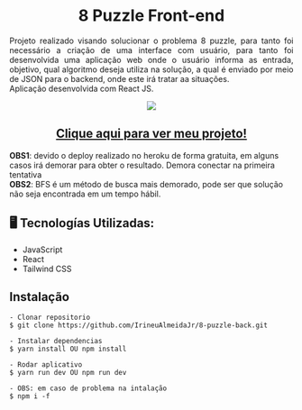 <h1 align="center">8 Puzzle Front-end </h1>
<p align="justify">Projeto realizado visando solucionar o problema 8 puzzle, para tanto foi necessário a criação de uma interface com usuário, para tanto foi desenvolvida uma aplicação web onde o usuário informa as entrada, objetivo, qual algoritmo deseja utiliza na solução, a qual é enviado por meio de JSON para o backend, onde este irá tratar aa situações. </br>
Aplicação desenvolvida com React JS.
</p>

<p align="center">
<img src="http://img.shields.io/static/v1?label=STATUS&message=%20CONCLUIDO&color=GREEN&style=for-the-badge"/>
</p>

<h2 align="center"><a href="https://8-puzzle-front.vercel.app">Clique aqui para ver meu projeto!</a></h2>
 <strong>OBS1</strong>: devido o deploy realizado no heroku de forma gratuita, em alguns casos irá demorar para obter o resultado. Demora conectar na primeira tentativa</br>
 <strong>OBS2</strong>: BFS é um método de busca mais demorado, pode ser que solução não seja encontrada em um tempo hábil. 


## 🖥️ Tecnologías Utilizadas:

- JavaScript </br>
- React </br>
- Tailwind CSS 
 
## Instalação

    - Clonar repositorio
    $ git clone https://github.com/IrineuAlmeidaJr/8-puzzle-back.git

    - Instalar dependencias
    $ yarn install OU npm install

    - Rodar aplicativo
    $ yarn run dev OU npm run dev
    
    - OBS: em caso de problema na intalação
    $ npm i -f

 

